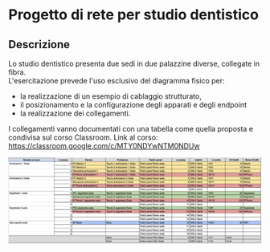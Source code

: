 # Progetto di rete per studio dentistico

## Descrizione
Lo studio dentistico presenta due sedi in due palazzine diverse, collegate in fibra.  
L'esercitazione prevede l'uso esclusivo del diagramma fisico per:
- la realizzazione di un esempio di cablaggio strutturato,
- il posizionamento e la configurazione degli apparati e degli endpoint
- la realizzazione dei collegamenti.

I collegamenti vanno documentati con una tabella come quella proposta e condivisa sul corso Classroom.
Link al corso: https://classroom.google.com/c/MTY0NDYwNTM0NDUw

![Diagramma soluzione](./EsempioDiTabellaCollegamenti.png) 
